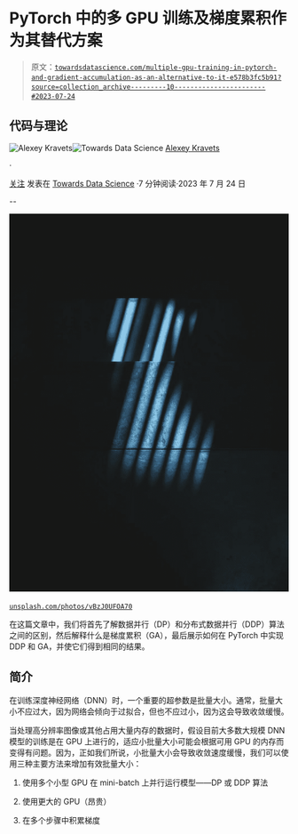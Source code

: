 # **PyTorch 中的多 GPU 训练及梯度累积作为其替代方案**

> 原文：[`towardsdatascience.com/multiple-gpu-training-in-pytorch-and-gradient-accumulation-as-an-alternative-to-it-e578b3fc5b91?source=collection_archive---------10-----------------------#2023-07-24`](https://towardsdatascience.com/multiple-gpu-training-in-pytorch-and-gradient-accumulation-as-an-alternative-to-it-e578b3fc5b91?source=collection_archive---------10-----------------------#2023-07-24)

## **代码与理论**

[](https://medium.com/@alexml0123?source=post_page-----e578b3fc5b91--------------------------------)![Alexey Kravets](https://medium.com/@alexml0123?source=post_page-----e578b3fc5b91--------------------------------)[](https://towardsdatascience.com/?source=post_page-----e578b3fc5b91--------------------------------)![Towards Data Science](https://towardsdatascience.com/?source=post_page-----e578b3fc5b91--------------------------------) [Alexey Kravets](https://medium.com/@alexml0123?source=post_page-----e578b3fc5b91--------------------------------)

·

[关注](https://medium.com/m/signin?actionUrl=https%3A%2F%2Fmedium.com%2F_%2Fsubscribe%2Fuser%2Fcf3e4a05b535&operation=register&redirect=https%3A%2F%2Ftowardsdatascience.com%2Fmultiple-gpu-training-in-pytorch-and-gradient-accumulation-as-an-alternative-to-it-e578b3fc5b91&user=Alexey+Kravets&userId=cf3e4a05b535&source=post_page-cf3e4a05b535----e578b3fc5b91---------------------post_header-----------) 发表在 [Towards Data Science](https://towardsdatascience.com/?source=post_page-----e578b3fc5b91--------------------------------) ·7 分钟阅读·2023 年 7 月 24 日[](https://medium.com/m/signin?actionUrl=https%3A%2F%2Fmedium.com%2F_%2Fvote%2Ftowards-data-science%2Fe578b3fc5b91&operation=register&redirect=https%3A%2F%2Ftowardsdatascience.com%2Fmultiple-gpu-training-in-pytorch-and-gradient-accumulation-as-an-alternative-to-it-e578b3fc5b91&user=Alexey+Kravets&userId=cf3e4a05b535&source=-----e578b3fc5b91---------------------clap_footer-----------)

--

[](https://medium.com/m/signin?actionUrl=https%3A%2F%2Fmedium.com%2F_%2Fbookmark%2Fp%2Fe578b3fc5b91&operation=register&redirect=https%3A%2F%2Ftowardsdatascience.com%2Fmultiple-gpu-training-in-pytorch-and-gradient-accumulation-as-an-alternative-to-it-e578b3fc5b91&source=-----e578b3fc5b91---------------------bookmark_footer-----------)![](img/ed6fca5026469bec09b620c9620bc331.png)

[`unsplash.com/photos/vBzJ0UFOA70`](https://unsplash.com/photos/vBzJ0UFOA70)

在这篇文章中，我们将首先了解数据并行（DP）和分布式数据并行（DDP）算法之间的区别，然后解释什么是梯度累积（GA），最后展示如何在 PyTorch 中实现 DDP 和 GA，并使它们得到相同的结果。

## **简介**

在训练深度神经网络（DNN）时，一个重要的超参数是批量大小。通常，批量大小不应过大，因为网络会倾向于过拟合，但也不应过小，因为这会导致收敛缓慢。

当处理高分辨率图像或其他占用大量内存的数据时，假设目前大多数大规模 DNN 模型的训练是在 GPU 上进行的，适应小批量大小可能会根据可用 GPU 的内存而变得有问题。因为，正如我们所说，小批量大小会导致收敛速度缓慢，我们可以使用三种主要方法来增加有效批量大小：

1.  使用多个小型 GPU 在 mini-batch 上并行运行模型——DP 或 DDP 算法

1.  使用更大的 GPU（昂贵）

1.  在多个步骤中积累梯度
